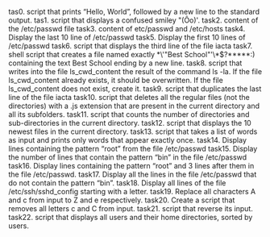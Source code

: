 tas0. script that prints “Hello, World”, followed by a new line to the standard output.
tas1. script that displays a confused smiley "(Ôo)'.
task2. content of the /etc/passwd file
task3. content of etc/passwd and /etc/hosts
task4. Display the last 10 line of /etc/passwd
task5. Display the first 10 lines of /etc/passwd
task6. script that displays the third line of the file iacta
task7. shell script that creates a file named exactly \*\\'"Best School"\'\\*$\?\*\*\*\*\*:) containing the text Best School ending by a new line.
task8.  script that writes into the file ls_cwd_content the result of the command ls -la. If the file ls_cwd_content already exists, it should be overwritten. If the file ls_cwd_content does not exist, create it.
task9. script that duplicates the last line of the file iacta
task10. script that deletes all the regular files (not the directories) with a .js extension that are present in the current directory and all its subfolders.
task11. script that counts the number of directories and sub-directories in the current directory.
task12. script that displays the 10 newest files in the current directory.
task13. script that takes a list of words as input and prints only words that appear exactly once.
task14. Display lines containing the pattern “root” from the file /etc/passwd
task15. Display the number of lines that contain the pattern “bin” in the file /etc/passwd
task16. Display lines containing the pattern “root” and 3 lines after them in the file /etc/passwd.
task17. Display all the lines in the file /etc/passwd that do not contain the pattern “bin”.
task18. Display all lines of the file /etc/ssh/sshd_config starting with a letter.
task19. Replace all characters A and c from input to Z and e respectively.
task20. Create a script that removes all letters c and C from input.
task21. script that reverse its input.
task22. script that displays all users and their home directories, sorted by users.

